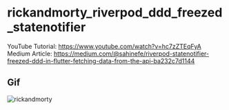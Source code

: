 # rickandmorty_riverpod_ddd_freezed_statenotifier

YouTube Tutorial: https://www.youtube.com/watch?v=hc7zZTEqFyA
Medium Article: https://medium.com/@sahinefe/riverpod-statenotifier-freezed-ddd-in-flutter-fetching-data-from-the-api-ba232c7d1144

## Gif
![rickandmorty](https://user-images.githubusercontent.com/67283777/172930823-b1171072-6cf6-4503-92f5-2f9aae44d50f.gif)
